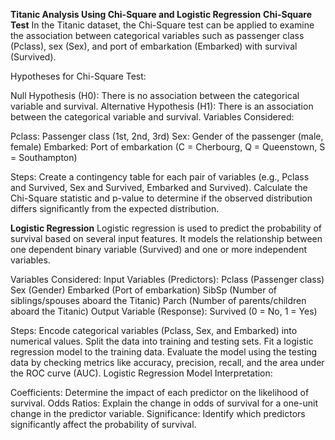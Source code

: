 **Titanic Analysis Using Chi-Square and Logistic Regression**
**Chi-Square Test**
In the Titanic dataset, the Chi-Square test can be applied to examine the association between categorical variables such as passenger class (Pclass), sex (Sex), and port of embarkation (Embarked) with survival (Survived).

Hypotheses for Chi-Square Test:

Null Hypothesis (H0): There is no association between the categorical variable and survival.
Alternative Hypothesis (H1): There is an association between the categorical variable and survival.
Variables Considered:

Pclass: Passenger class (1st, 2nd, 3rd)
Sex: Gender of the passenger (male, female)
Embarked: Port of embarkation (C = Cherbourg, Q = Queenstown, S = Southampton)

Steps:
Create a contingency table for each pair of variables (e.g., Pclass and Survived, Sex and Survived, Embarked and Survived).
Calculate the Chi-Square statistic and p-value to determine if the observed distribution differs significantly from the expected distribution.


**Logistic Regression**
Logistic regression is used to predict the probability of survival based on several input features. It models the relationship between one dependent binary variable (Survived) and one or more independent variables.

Variables Considered:
Input Variables (Predictors):
Pclass (Passenger class)
Sex (Gender)
Embarked (Port of embarkation)
SibSp (Number of siblings/spouses aboard the Titanic)
Parch (Number of parents/children aboard the Titanic)
Output Variable (Response):
Survived (0 = No, 1 = Yes)

Steps:
Encode categorical variables (Pclass, Sex, and Embarked) into numerical values.
Split the data into training and testing sets.
Fit a logistic regression model to the training data.
Evaluate the model using the testing data by checking metrics like accuracy, precision, recall, and the area under the ROC curve (AUC).
Logistic Regression Model Interpretation:

Coefficients: Determine the impact of each predictor on the likelihood of survival.
Odds Ratios: Explain the change in odds of survival for a one-unit change in the predictor variable.
Significance: Identify which predictors significantly affect the probability of survival.
